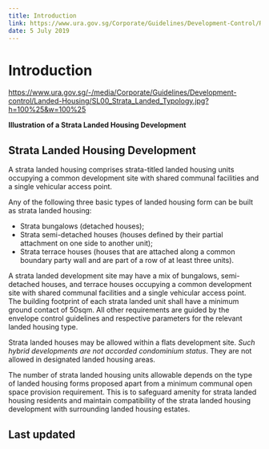 ```yaml
---
title: Introduction
link: https://www.ura.gov.sg/Corporate/Guidelines/Development-Control/Residential/Strata-Landed-Housing/Introduction
date: 5 July 2019
---
```


# Introduction

<https://www.ura.gov.sg/-/media/Corporate/Guidelines/Development-control/Landed-Housing/SL00_Strata_Landed_Typology.jpg?h=100%25&w=100%25>

**Illustration of a Strata Landed Housing Development**

## Strata Landed Housing Development

A strata landed housing comprises strata-titled landed housing units occupying a common development site with shared communal facilities and a single vehicular access point.

Any of the following three basic types of landed housing form can be built as strata landed housing:

- Strata bungalows (detached houses);
- Strata semi-detached houses (houses defined by their partial attachment on one side to another unit);
- Strata terrace houses (houses that are attached along a common boundary party wall and are part of a row of at least three units).

A strata landed development site may have a mix of bungalows, semi-detached houses, and terrace houses occupying a common development site with shared communal facilities and a single vehicular access point. The building footprint of each strata landed unit shall have a minimum ground contact of 50sqm. All other requirements are guided by the envelope control guidelines and respective parameters for the relevant landed housing type.

Strata landed houses may be allowed within a flats development site. *Such hybrid developments are not accorded condominium status*. They are not allowed in designated landed housing areas.

The number of strata landed housing units allowable depends on the type of landed housing forms proposed apart from a minimum communal open space provision requirement. This is to safeguard amenity for strata landed housing residents and maintain compatibility of the strata landed housing development with surrounding landed housing estates.

## Last updated


